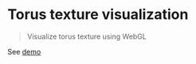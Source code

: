 # Torus texture visualization
> Visualize torus texture using WebGL

See [demo](https://vquynh.github.io/torus-texture/)